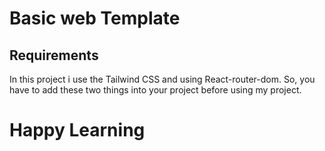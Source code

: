 # Basic web Template

## Requirements

In this project i use the Tailwind CSS and using React-router-dom. So, you have to add these two things into your project before using my project.


# Happy Learning